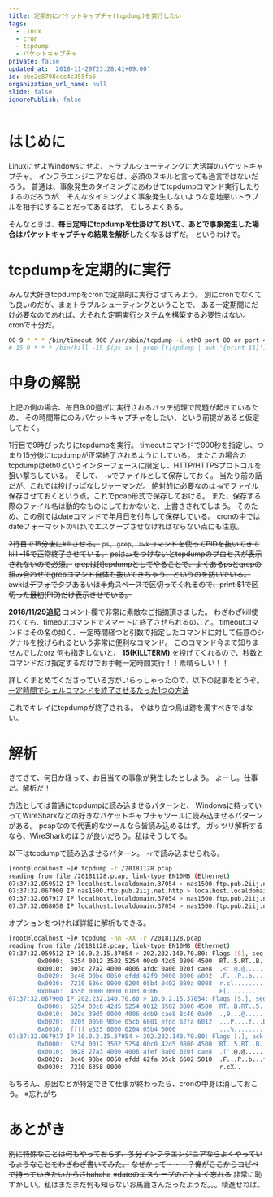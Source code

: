 ```yaml
---
title: 定期的にパケットキャプチャ(tcpdump)を実行したい
tags:
  - Linux
  - cron
  - tcpdump
  - パケットキャプチャ
private: false
updated_at: '2018-11-29T23:28:41+09:00'
id: bbe2c8798ccc4c355fa6
organization_url_name: null
slide: false
ignorePublish: false
---
```

# はじめに
LinuxにせよWindowsにせよ、トラブルシューティングに大活躍のパケットキャプチャ。
インフラエンジニアならば、必須のスキルと言っても過言ではないだろう。
普通は、事象発生のタイミングにあわせてtcpdumpコマンド実行したりするのだろうが、
そんなタイミングよく事象発生しないような意地悪いトラブルを相手にすることだってあるはず。
むしろよくある。

そんなときは、**毎日定時にtcpdumpを仕掛けておいて、あとで事象発生した場合はパケットキャプチャの結果を解析**したくなるはずだ。
というわけで。

# tcpdumpを定期的に実行
みんな大好きtcpdumpをcronで定期的に実行させてみよう。
別にcronでなくても良いのだが、まぁトラブルシューティングということで、
ある一定期間にだけ必要なのであれば、大それた定期実行システムを構築する必要性はない。
cronで十分だ。

```bash
00 9 * * * /bin/timeout 900 /usr/sbin/tcpdump -i eth0 port 80 or port 443 -w /$(date +'\%Y\%m\%d').pcap
# 15 9 * * * /bin/kill -15 $(ps ax | grep [t]cpdump | awk '{print $1}')
```

# 中身の解説
上記の例の場合、毎日9:00過ぎに実行されるバッチ処理で問題が起きているため、
その時間帯にのみパケットキャプチャをしたい、という前提があると仮定しておく。

1行目で9時ぴったりにtcpdumpを実行。
timeoutコマンドで900秒を指定し、つまり15分後にtcpdumpが正常終了されるようにしている。
またこの場合のtcpdumpはeth0というインターフェースに限定し、HTTP/HTTPSプロトコルを狙い撃ちしている。
そして、 `-w`でファイルとして保存しておく。
当たり前の話だが、これでは投げっぱなしジャーマンだ。
絶対的に必要なのは`-w`でファイル保存させておくという点。これでpcap形式で保存しておける。
また、保存する際のファイル名は動的なものにしておかないと、上書きされてしまう。
そのため、この例ではdateコマンドで年月日を付与して保存している。
cronの中ではdateフォーマットの`%`は`\`でエスケープさせなければならない点にも注意。

~~2行目で15分後にkillさせる。~~
~~`ps, grep, awk`コマンドを使ってPIDを抜いてきてkill -15で正常終了させている。~~
~~psは`ax`をつけないとtcpdumpのプロセスが表示されないので必須。~~
~~grepは[t]cpdumpとしてやることで、よくあるpsとgrepの組み合わせでgrepコマンド自体も抜いてきちゃう、というのを防いでいる。~~
~~awkはデフォでタブあるいは半角スペースで区切ってくれるので、print $1で区切った最初(PID)だけ表示させている。~~

**2018/11/29追記**
コメント欄で非常に素敵なご指摘頂きました。
わざわざkill使わくても、timeoutコマンドでスマートに終了させられるのこと。
timeoutコマンドはその名の如く、一定時間経つと引数で指定したコマンドに対して任意のシグナルを投げられるという非常に便利なコマンド。
このコマンド今まで知りませんでしたorz
何も指定しないと、 **15(KILLTERM)** を投げてくれるので、秒数とコマンドだけ指定するだけでお手軽一定時間実行！！素晴らしい！！

詳しくまとめてくださっている方がいらっしゃったので、以下の記事をどうぞ。
[一定時間でシェルコマンドを終了させるたった1つの方法](https://qiita.com/ma2saka/items/741b614418bf8fce04de)

これでキレイにtcpdumpが終了される。
やはり立つ鳥は跡を濁すべきではない。

# 解析
さてさて、何日か経って、お目当ての事象が発生したとしよう。
よーし。仕事だ。解析だ！

方法としては普通にtcpdumpに読み込ませるパターンと、
Windowsに持っていってWireSharkなどの好きなパケットキャプチャツールに読み込ませるパターンがある。
pcapなので代表的なツールなら皆読み込めるはず。
ガッツリ解析するなら、WireSharkのほうが良いだろう。私はそうしてる。

以下はtcpdumpで読み込ませるパターン。 `-r`で読み込ませられる。

```bash
[root@localhost ~]# tcpdump -r /20181128.pcap
reading from file /20181128.pcap, link-type EN10MB (Ethernet)
07:37:32.059512 IP localhost.localdomain.37054 > nas1500.ftp.pub.2iij.net.http: Flags [S], seq 4024263417, win 29200, options [mss 1460,sackOK,TS val 542043 ecr 0,nop,wscale 6], length 0
07:37:32.067900 IP nas1500.ftp.pub.2iij.net.http > localhost.localdomain.37054: Flags [S.], seq 97216001, ack 4024263418, win 65535, options [mss 1460], length 0
07:37:32.067917 IP localhost.localdomain.37054 > nas1500.ftp.pub.2iij.net.http: Flags [.], ack 1, win 29200, length 0
07:37:32.068058 IP localhost.localdomain.37054 > nas1500.ftp.pub.2iij.net.http: Flags [P.], seq 1:171, ack 1, win 29200, length 170: HTTP: GET /pub/linux/centos/7.5.1804/updates/x86_64/Packages/tzdata-2018f-2.el7.noarch.rpm HTTP/1.1
```

オプションをつければ詳細に解析もできる。

```bash
[root@localhost ~]# tcpdump -nn -XX -r /20181128.pcap
reading from file /20181128.pcap, link-type EN10MB (Ethernet)
07:37:32.059512 IP 10.0.2.15.37054 > 202.232.140.70.80: Flags [S], seq 4024263417, win 29200, options [mss 1460,sackOK,TS val 542043 ecr 0,nop,wscale 6], length 0
        0x0000:  5254 0012 3502 5254 00c0 42d5 0800 4500  RT..5.RT..B...E.
        0x0010:  003c 27a2 4000 4006 afdc 0a00 020f cae8  .<'.@.@.........
        0x0020:  8c46 90be 0050 efdd 62f9 0000 0000 a002  .F...P..b.......
        0x0030:  7210 636c 0000 0204 05b4 0402 080a 0008  r.cl............
        0x0040:  455b 0000 0000 0103 0306                 E[........
07:37:32.067900 IP 202.232.140.70.80 > 10.0.2.15.37054: Flags [S.], seq 97216001, ack 4024263418, win 65535, options [mss 1460], length 0
        0x0000:  5254 00c0 42d5 5254 0012 3502 0800 4500  RT..B.RT..5...E.
        0x0010:  002c 39d5 0000 4006 ddb9 cae8 8c46 0a00  .,9...@......F..
        0x0020:  020f 0050 90be 05cb 6601 efdd 62fa 6012  ...P....f...b.`.
        0x0030:  ffff e525 0000 0204 05b4 0000            ...%........
07:37:32.067917 IP 10.0.2.15.37054 > 202.232.140.70.80: Flags [.], ack 1, win 29200, length 0
        0x0000:  5254 0012 3502 5254 00c0 42d5 0800 4500  RT..5.RT..B...E.
        0x0010:  0028 27a3 4000 4006 afef 0a00 020f cae8  .('.@.@.........
        0x0020:  8c46 90be 0050 efdd 62fa 05cb 6602 5010  .F...P..b...f.P.
        0x0030:  7210 6358 0000                           r.cX..
```

もちろん、原因などが特定できて仕事が終わったら、cronの中身は消しておこう。
※忘れがち

# あとがき
~~別に特殊なことは何もやっておらず、多分インフラエンジニアならよくやっているようなことをわざわざ書いてみた。~~
~~なぜかって・・・？俺がここからコピペで持っていきたいからさhahaha~~
~~※dateのエスケープのことよく忘れる~~
非常に恥ずかしい。私はまだまだ何も知らないお馬鹿さんだったようだ。。。精進せねば。
